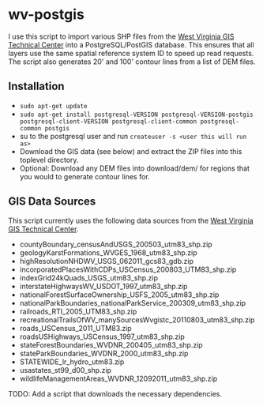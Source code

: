 # wv-postgis

I use this script to import various SHP files from the
[West Virginia GIS Technical Center](http://wvgis.wvu.edu/) into a
PostgreSQL/PostGIS database. This ensures that all layers use the
same spatial reference system ID to speed up read requests. The
script also generates 20' and 100' contour lines from a list of
DEM files.


## Installation
	
* `sudo apt-get update`
* `sudo apt-get install postgresql-VERSION postgresql-VERSION-postgis postgresql-client-VERSION postgresql-client-common postgresql-common postgis`
* su to the postgresql user and run `createuser -s <user this will run as>`
* Download the GIS data (see below) and extract the ZIP files into this
  toplevel directory.
* Optional: Download any DEM files into download/dem/ for regions that you
  would to generate contour lines for.


## GIS Data Sources

This script currently uses the following data sources from the
[West Virginia GIS Technical Center](http://wvgis.wvu.edu/).

* countyBoundary_censusAndUSGS_200503_utm83_shp.zip
* geologyKarstFormations_WVGES_1968_utm83_shp.zip
* highResolutionNHDWV_USGS_062011_gcs83_gdb.zip
* incorporatedPlacesWithCDPs_USCensus_200803_UTM83_shp.zip
* indexGrid24kQuads_USGS_utm83_shp.zip
* interstateHighwaysWV_USDOT_1997_utm83_shp.zip
* nationalForestSurfaceOwnership_USFS_2005_utm83_shp.zip
* nationalParkBoundaries_nationalParkService_200309_utm83_shp.zip
* railroads_RTI_2005_UTM83_shp.zip
* recreationalTrailsOfWV_manySourcesWvgistc_20110803_utm83_shp.zip
* roads_USCensus_2011_UTM83.zip
* roadsUSHighways_USCensus_1997_utm83_shp.zip
* stateForestBoundaries_WVDNR_200405_utm83_shp.zip
* stateParkBoundaries_WVDNR_2000_utm83_shp.zip
* STATEWIDE_lr_hydro_utm83.zip
* usastates_st99_d00_shp.zip
* wildlifeManagementAreas_WVDNR_12092011_utm83_shp.zip

TODO: Add a script that downloads the necessary dependencies.

